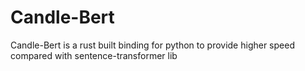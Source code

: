 # Candle-Bert
Candle-Bert is a rust built binding for python to provide higher speed compared with sentence-transformer lib 
